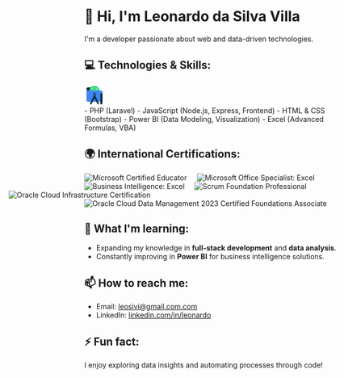 # 👋 Hi, I'm Leonardo da Silva Villa

I'm a developer passionate about web and data-driven technologies.

## 💻 Technologies & Skills:
<div>
  <img src="https://github.com/LeonardoVilla/villaIcon/blob/main/androidstudio-original.svg" title="Java" alt="Java" width="40" height="40"/>
</div>
- PHP (Laravel)
- JavaScript (Node.js, Express, Frontend)
- HTML & CSS (Bootstrap)
- Power BI (Data Modeling, Visualization)
- Excel (Advanced Formulas, VBA)

## 🌍 International Certifications:
![Microsoft Certified Educator](https://images.credly.com/size/80x80/images/54f7ea40-48bc-4217-b398-b81bae6de175/MCE.png)&nbsp;&nbsp;&nbsp;&nbsp;
![Microsoft Office Specialist: Excel](https://images.credly.com/size/80x80/images/9d2bcbe6-519f-4ed0-ad34-aca077421568/MOS_Excel.png)&nbsp;&nbsp;&nbsp;&nbsp;
![Business Intelligence: Excel](https://images.credly.com/size/80x80/images/9a13a2d2-c007-4260-81bd-bf5d1ffb9223/image.png)&nbsp;&nbsp;&nbsp;&nbsp;
![Scrum Foundation Professional](https://images.credly.com/size/80x80/images/4e3d6f9f-55d7-4ea7-b0e6-f4d4ff543e22/image.png)<img src="https://brm-workforce.oracle.com/pdf/certview/images/OCIF2023CA.png" alt="Oracle Cloud Infrastructure Certification" width="160" height="80" style="margin-left: -150px;">
<img class="rc10img" src="https://brm-workforce.oracle.com/pdf/certview/images/OCDMF2023.png" alt="Oracle Cloud Data Management 2023 Certified Foundations Associate" style="width: 160px; height: 80px; object-fit: cover; margin:0 auto;">

## 🌱 What I'm learning:
- Expanding my knowledge in **full-stack development** and **data analysis**.
- Constantly improving in **Power BI** for business intelligence solutions.

## 📫 How to reach me:
- Email: leosivi@gmail.com.com
- LinkedIn: [linkedin.com/in/leonardo](https://www.linkedin.com/in/leonardotech/)

## ⚡ Fun fact:
I enjoy exploring data insights and automating processes through code!
